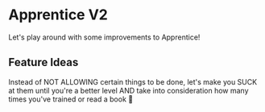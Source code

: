 # Apprentice V2

Let's play around with some improvements to Apprentice!

## Feature Ideas

Instead of NOT ALLOWING certain things to be done, let's make you SUCK at them
until you're a better level AND take into consideration how many times you've
trained or read a book 🙂
